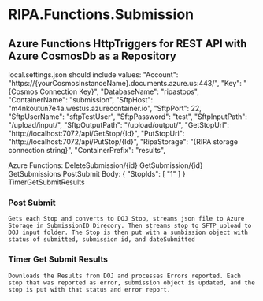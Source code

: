 ﻿# RIPA.Functions.Submission

## Azure Functions HttpTriggers for REST API with Azure CosmosDb as a Repository

local.settings.json should include values:
   "Account": "https://{yourCosmosInstanceName}.documents.azure.us:443/",
   "Key": "{Cosmos Connection Key}",
   "DatabaseName": "ripastops",
   "ContainerName": "submission",
   "SftpHost": "m4nkoutun7e4a.westus.azurecontainer.io",
   "SftpPort": 22,
   "SftpUserName": "sftpTestUser",
   "SftpPassword": "test",
   "SftpInputPath": "/upload/input/",
   "SftpOutputPath": "/upload/output/",
   "GetStopUrl": "http://localhost:7072/api/GetStop/{Id}",
   "PutStopUrl": "http://localhost:7072/api/PutStop/{Id}",
   "RipaStorage": "{RIPA storage connection string}",
   "ContainerPrefix": "results",
    

Azure Functions: 
	DeleteSubmission/{id}
	GetSubmission/{id} 
	GetSubmissions
	PostSubmit 
		Body:
			{
				"StopIds": [
					"1"
				]
			}
	TimerGetSubmitResults

### Post Submit
	Gets each Stop and converts to DOJ Stop, streams json file to Azure Storage in SubmissionID Direcory. Then streams stop to SFTP upload to DOJ input folder. The Stop is then put with a sumbission object with status of submitted, submission id, and dateSubmitted

### Timer Get Submit Results
	Downloads the Results from DOJ and processes Errors reported. Each stop that was reported as error, submission object is updated, and the stop is put with that status and error report. 


